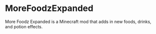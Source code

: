 # MoreFoodzExpanded
More Foodz Expanded is a Minecraft mod that adds in new foods, drinks, and potion effects.
